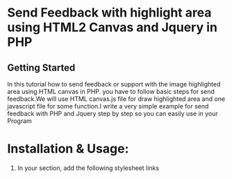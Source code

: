 <h1>Send Feedback with highlight area using HTML2 Canvas and Jquery in PHP</h1>
<h2>Getting Started</h2>
<p>In this tutorial how to send feedback or support with the image highlighted area using HTML canvas in PHP. you have to follow basic  steps for send feedback.We will use HTML canvas.js file for draw highlighted area and one javascript file for some function.I write a    very simple example for send feedback with PHP and Jquery step by step so you can easily use in your Program
</p>
<h1>Installation & Usage:</h1>
<ol><li>In your <code><head></code>section, add the following stylesheet links</li></ol>

